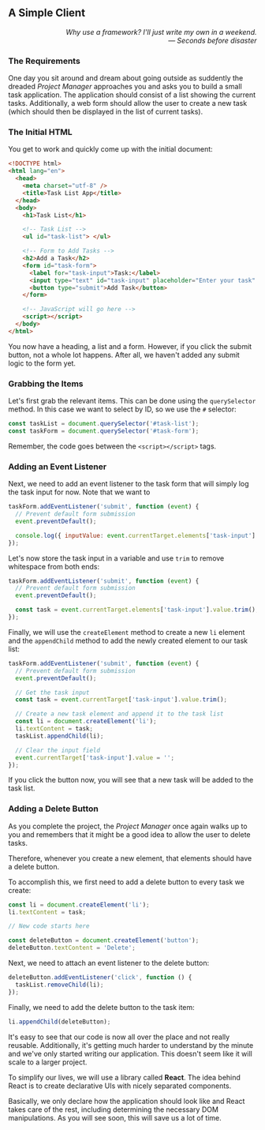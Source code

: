 ## A Simple Client

<div style="text-align: right"> <i> Why use a framework? I'll just write my own in a weekend. <br> — Seconds before disaster </i> </div>

### The Requirements

One day you sit around and dream about going outside as suddently the dreaded _Project Manager_ approaches you and asks you to build a small task application.
The application should consist of a list showing the current tasks.
Additionally, a web form should allow the user to create a new task (which should then be displayed in the list of current tasks).

### The Initial HTML

You get to work and quickly come up with the initial document:

```html
<!DOCTYPE html>
<html lang="en">
  <head>
    <meta charset="utf-8" />
    <title>Task List App</title>
  </head>
  <body>
    <h1>Task List</h1>

    <!-- Task List -->
    <ul id="task-list"> </ul>

    <!-- Form to Add Tasks -->
    <h2>Add a Task</h2>
    <form id="task-form">
      <label for="task-input">Task:</label>
      <input type="text" id="task-input" placeholder="Enter your task" />
      <button type="submit">Add Task</button>
    </form>

    <!-- JavaScript will go here -->
    <script></script>
  </body>
</html>
```

You now have a heading, a list and a form.
However, if you click the submit button, not a whole lot happens.
After all, we haven't added any submit logic to the form yet.

### Grabbing the Items

Let's first grab the relevant items.
This can be done using the `querySelector` method.
In this case we want to select by ID, so we use the `#` selector:

```js
const taskList = document.querySelector('#task-list');
const taskForm = document.querySelector('#task-form');
```

Remember, the code goes between the `<script></script>` tags.

### Adding an Event Listener

Next, we need to add an event listener to the task form that will simply log the task input for now.
Note that we want to

```js
taskForm.addEventListener('submit', function (event) {
  // Prevent default form submission
  event.preventDefault();

  console.log({ inputValue: event.currentTarget.elements['task-input'].value });
});
```

Let's now store the task input in a variable and use `trim` to remove whitespace from both ends:

```js
taskForm.addEventListener('submit', function (event) {
  // Prevent default form submission
  event.preventDefault();

  const task = event.currentTarget.elements['task-input'].value.trim();
});
```

Finally, we will use the `createElement` method to create a new `li` element and the `appendChild` method to add the newly created element to our task list:

```js
taskForm.addEventListener('submit', function (event) {
  // Prevent default form submission
  event.preventDefault();

  // Get the task input
  const task = event.currentTarget['task-input'].value.trim();

  // Create a new task element and append it to the task list
  const li = document.createElement('li');
  li.textContent = task;
  taskList.appendChild(li);

  // Clear the input field
  event.currentTarget['task-input'].value = '';
});
```

If you click the button now, you will see that a new task will be added to the task list.

### Adding a Delete Button

As you complete the project, the _Project Manager_ once again walks up to you and remembers that it might be a good idea to allow the user to delete tasks.

Therefore, whenever you create a new element, that elements should have a delete button.

To accomplish this, we first need to add a delete button to every task we create:

```js
const li = document.createElement('li');
li.textContent = task;

// New code starts here

const deleteButton = document.createElement('button');
deleteButton.textContent = 'Delete';
```

Next, we need to attach an event listener to the delete button:

```js
deleteButton.addEventListener('click', function () {
  taskList.removeChild(li);
});
```

Finally, we need to add the delete button to the task item:

```js
li.appendChild(deleteButton);
```

It's easy to see that our code is now all over the place and not really reusable.
Additionally, it's getting much harder to understand by the minute and we've only started writing our application.
This doesn't seem like it will scale to a larger project.

To simplify our lives, we will use a library called **React**.
The idea behind React is to create declarative UIs with nicely separated components.

Basically, we only declare how the application should look like and React takes care of the rest, including determining the necessary DOM manipulations.
As you will see soon, this will save us a lot of time.
